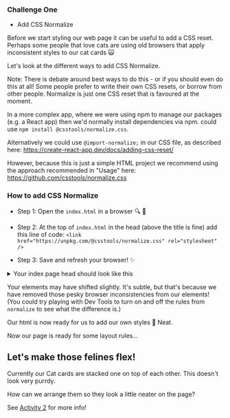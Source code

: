 ### Challenge One

-   Add CSS Normalize

Before we start styling our web page it can be useful to add a CSS reset. Perhaps some people that love cats are using old browsers that apply inconsistent styles to our cat cards 🙀

Let's look at the different ways to add CSS Normalize.

Note: There is debate around best ways to do this - or if you should even do this at all! Some people prefer to write their own CSS resets, or borrow from other people. Normalize is just one CSS reset that is favoured at the moment. 

In a more complex app, where we were using npm to manage our packages (e.g. a React app) then we'd normally install dependencies via npm. could use `npm install @csstools/normalize.css`.

Alternatively we could use `@import-normalize;` in our CSS file, as described here: https://create-react-app.dev/docs/adding-css-reset/

However, because this is just a simple HTML project we recommend using the approach recommended in "Usage" here:
https://github.com/csstools/normalize.css

### How to add CSS Normalize

-   Step 1: Open the `index.html` in a browser 🔍 👀

-   Step 2: At the top of `index.html` in the head (above the title is fine) add this line of code:
    `<link href="https://unpkg.com/@csstools/normalize.css" rel="stylesheet" />`

-   Step 3: Save and refresh your browser! ✨

<details>
<summary>Your index page head should look like this</summary>
<pre>

```HTML
<head>
    <meta charset="UTF-8">
    <meta http-equiv="X-UA-Compatible" content="IE=edge">
    <meta name="viewport" content="width=device-width, initial-scale=1.0">
    <link rel="stylesheet" href="style.css">
    <link href="https://unpkg.com/@csstools/normalize.css" rel="stylesheet" />
    <title>CSS Responsive Web Design & Key Concepts</title>
</head>
```

</pre>
</details>

Your elements may have shifted slightly. It's subtle, but that's because we have removed those pesky browser inconsistencies from our elements! (You could try playing with Dev Tools to turn on and off the rules from `normalize` to see what the difference is.)

Our html is now ready for us to add our own styles 🙌 Neat.

Now our page is ready for some layout rules...

## Let's make those felines flex!

Currently our Cat cards are stacked one on top of each other. This doesn't look very purrdy.

How can we arrange them so they look a little neater on the page?

See [Activity 2](./activity-2.md) for more info!
